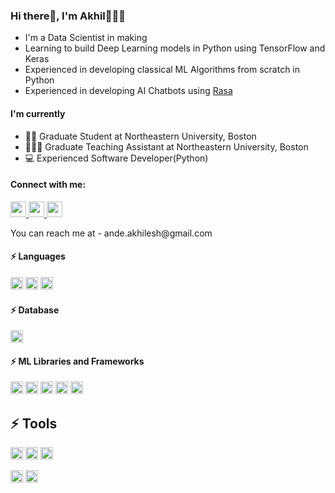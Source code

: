 ### Hi there👋, I'm Akhil👨🏽‍💻 

- I'm a Data Scientist in making
- Learning to build Deep Learning models in Python using TensorFlow and Keras
- Experienced in developing classical ML Algorithms from scratch in Python
- Experienced in developing AI Chatbots using [Rasa](https://rasa.com/open-source/)

#### I'm currently

- 🧑‍🎓 Graduate Student at Northeastern University, Boston
- 👨🏽‍🏫 Graduate Teaching Assistant at Northeastern University, Boston
- 💻 Experienced Software Developer(Python)

#### Connect with me:

<p>
    <a href="https://www.linkedin.com/in/akhilesh1896/"><img src="https://img.shields.io/badge/linkedin-%230077B5.svg?&style=for-the-badge&logo=linkedin&logoColor=white" height=25>
    </a>
    <a href="https://www.facebook.com/saiakhilesh.a/"><img src="https://img.shields.io/badge/Facebook-1877F2?style=for-the-badge&logo=facebook&logoColor=white" height=25>
    </a>
    <a href="https://www.instagram.com/akh1l_18/"><img src="https://img.shields.io/badge/instagram-%23E4405F.svg?&style=for-the-badge&logo=instagram&logoColor=white" height=25>
    </a> 
</p>
You can reach me at - ande.akhilesh@gmail.com

#### ⚡ Languages

<p>
<img src="https://img.shields.io/badge/C-00599C?style=for-the-badge&logo=c&logoColor=white" height=20></a>
<img src="https://img.shields.io/badge/-Python-black?style=flat-square&logo=Python" height=20></a>
<img src="https://img.shields.io/badge/R-276DC3?style=for-the-badge&logo=r&logoColor=white" height=20></a>
</p>

#### ⚡ Database

<!-- ![MySQL](https://img.shields.io/badge/-Docker-black?style=flat-square&logo=docker) -->
<img src="https://img.shields.io/badge/MySQL-00000F?style=for-the-badge&logo=mysql&logoColor=white" height=20>


#### ⚡ ML Libraries and Frameworks

<p>
<img src="https://img.shields.io/badge/Numpy-777BB4?style=for-the-badge&logo=numpy&logoColor=white" height=20></a>
<img src="https://img.shields.io/badge/Pandas-2C2D72?style=for-the-badge&logo=pandas&logoColor=white" height=20></a>
<img src="https://img.shields.io/badge/scikit_learn-F7931E?style=for-the-badge&logo=scikit-learn&logoColor=white" height=20></a>
<img src="https://img.shields.io/badge/TensorFlow-FF6F00?style=for-the-badge&logo=TensorFlow&logoColor=white" height=20></a>
<img src="	https://img.shields.io/badge/Keras-D00000?style=for-the-badge&logo=Keras&logoColor=white" height=20></a>
</p>

## ⚡ **Tools**

<p>
<img src="https://img.shields.io/badge/-Visual%20Studio%20Code-blue?style=flat-square&logo=visualstudiocode" height=20></a>
<img src="https://img.shields.io/badge/-Jupyter-blue?style=flat-square&logo=jupyter" height=20></a>
<img src="https://img.shields.io/badge/-Vim-blue?style=flat-square&logo=vim" height=20></a>
</p>
<p>
<img src="https://img.shields.io/badge/-Git-black?style=flat-square&logo=git" height=20></a>
<img src="https://img.shields.io/badge/-GitHub-181717?style=flat-square&logo=github" height=20></a>
</p>

